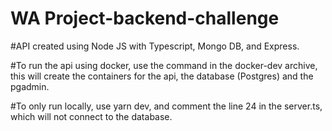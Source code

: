 # WA Project-backend-challenge

#API created using Node JS with Typescript, Mongo DB, and Express.

#To run the api using docker, use the command in the docker-dev archive, this will create the containers for the api, the database (Postgres) and the pgadmin.

#To only run locally, use yarn dev, and comment the line 24 in the server.ts, which will not connect to the database.
